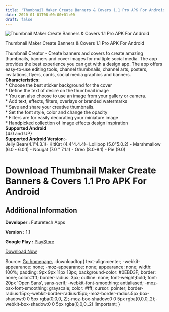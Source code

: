 ```yaml
---
title: 'Thumbnail Maker Create Banners & Covers 1.1 Pro APK For Android'
date: 2020-01-01T08:00:00+01:00
draft: false
---
```


![Thumbnail Maker Create Banners & Covers 1.1 Pro APK For Android](https://i2.wp.com/apkhome.net/wp-content/uploads/2020/01/Thumbnail-Maker-Create-Banners-Covers-1.1-Pro.png "Thumbnail Maker Create Banners & Covers 1.1 Pro APK For Android")

  

Thumbnail Maker Create Banners & Covers 1.1 Pro APK For Android

Thumbnail Creator - Create banners and covers to create amazing thumbnails, banners and cover images for multiple social media. The app provides the best experience you can get with a design app. The app offers easy-to-use editing tools, channel thumbnails, channel arts, posters, invitations, flyers, cards, social media graphics and banners.  
**Characteristics:**  
\* Choose the best sticker background for the cover  
\* Define the text of desire on the thumbnail image  
\* You can also choose to use an image from your gallery or camera.  
\* Add text, effects, filters, overlays or branded watermarks  
\* Save and share your creative thumbnails.  
\* Set the font style, color and change the opacity  
\* Filters are for easily decorating your miniature image  
\* Handpicked collection of image effects design inspiration  
**Supported Android**  
{4.0 and UP}  
**Supported Android Version**:-  
Jelly Bean(4.1"4.3.1)- KitKat (4.4"4.4.4)- Lollipop (5.0"5.0.2) - Marshmallow (6.0 - 6.0.1) - Nougat (7.0 " 7.1.1) - Oreo (8.0-8.1) - Pie (9.0)

Download Thumbnail Maker Create Banners & Covers 1.1 Pro APK For Android
========================================================================

Additional Information
----------------------

**Developer :** Futuretech Apps

**Version :** 1.1

**Google Play :** [PlayStore](https://play.google.com/store/apps/details?id=com.futuretech.thumbnail.maker)

  

[Download Now](https://store4app.co/post/thumbnail-maker-create-banners-amp-covers-1-1-pro-apk-for-android_1577861547)

  
Source: [Go homepage.](https://store4app.co/post/thumbnail-maker-create-banners-amp-covers-1-1-pro-apk-for-android_1577861547) .downloadtop{ text-align:center; -webkit-appearance: none; -moz-appearance: none; appearance: none; width: 100%; padding: 9px 9px 11px 13px; background-color: #0EBD3F; border: none; color:#fff; border-radius: 3px; outline: none; font-weight;bold; font: 20px 'Open Sans', sans-serif; -webkit-font-smoothing: antialiased; -moz-osx-font-smoothing: grayscale; color: #fff; cursor: pointer; border-radius:15px;-webkit-border-radius:15px;-moz-border-radius:5px;box-shadow:0 0 5px rgba(0,0,0,.2);-moz-box-shadow:0 0 5px rgba(0,0,0,.2);-webkit-box-shadow:0 0 5px rgba(0,0,0,.2) !important; }